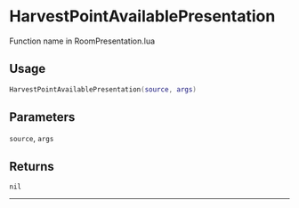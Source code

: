 # HarvestPointAvailablePresentation
Function name in RoomPresentation.lua
## Usage
```lua
HarvestPointAvailablePresentation(source, args)
```
## Parameters
`source`, `args`
## Returns
`nil`

---